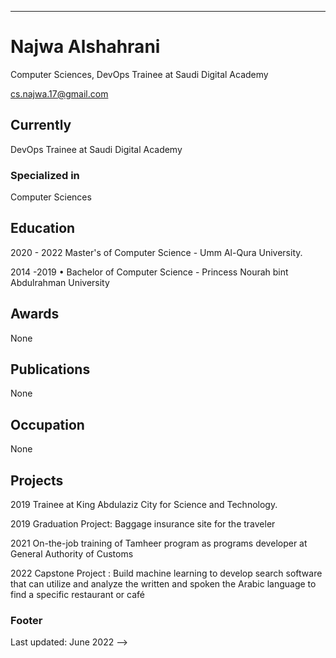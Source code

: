 ---
# Najwa Alshahrani
Computer Sciences, DevOps Trainee at Saudi Digital Academy

<div id="Email">
<a href="cs.najwa.17@gmail.com">cs.najwa.17@gmail.com</a>
</div>


## Currently

DevOps Trainee at Saudi Digital Academy

### Specialized in

Computer Sciences


## Education

2020 - 2022 Master's of Computer Science - Umm Al-Qura University.

2014 -2019 • Bachelor of Computer Science - Princess Nourah bint Abdulrahman University


## Awards
None


## Publications

None

## Occupation

None

## Projects

2019 Trainee at King Abdulaziz City for Science and Technology. 

2019 Graduation Project: Baggage insurance site for the traveler

2021 On-the-job training of Tamheer program as programs developer at General Authority of Customs

2022 Capstone Project : Build machine learning to develop search software that can utilize and analyze the written and spoken the Arabic language to find a specific restaurant or café 

### Footer

Last updated: June 2022 -->

